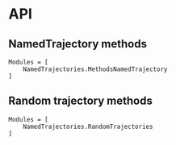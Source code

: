 
# API

## NamedTrajectory methods
```@autodocs
Modules = [
    NamedTrajectories.MethodsNamedTrajectory
]
```

## Random trajectory methods
```@autodocs
Modules = [
    NamedTrajectories.RandomTrajectories
]
```
